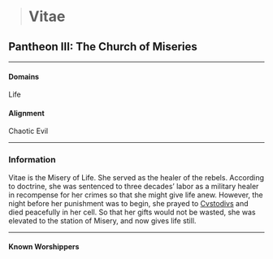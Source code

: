 ># Vitae

## Pantheon III: The Church of Miseries  

***

#### Domains 

Life

#### Alignment

Chaotic Evil

***

### Information

Vitae is the Misery of Life. She served as the healer of the rebels. According to doctrine, she was sentenced to three decades’ labor as a military healer in recompense for her crimes so that she might give life anew. However, the night before her punishment was to begin, she prayed to [Cvstodivs](Cvstodivs.md) and died peacefully in her cell. So that her gifts would not be wasted, she was elevated to the station of Misery, and now gives life still.

***

#### Known Worshippers
